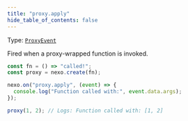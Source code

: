```yaml
---
title: "proxy.apply"
hide_table_of_contents: false
---
```


Type: [`ProxyEvent`](/docs/api/classes/ProxyEvent)

Fired when a proxy-wrapped function is invoked.

```javascript
const fn = () => "called!";
const proxy = nexo.create(fn);

nexo.on("proxy.apply", (event) => {
  console.log("Function called with:", event.data.args);
});

proxy(1, 2); // Logs: Function called with: [1, 2]
```
